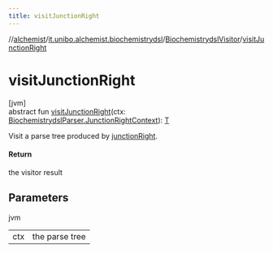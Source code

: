 ```yaml
---
title: visitJunctionRight
---
```

//[alchemist](../../../index.html)/[it.unibo.alchemist.biochemistrydsl](../index.html)/[BiochemistrydslVisitor](index.html)/[visitJunctionRight](visit-junction-right.html)



# visitJunctionRight



[jvm]\
abstract fun [visitJunctionRight](visit-junction-right.html)(ctx: [BiochemistrydslParser.JunctionRightContext](../-biochemistrydsl-parser/-junction-right-context/index.html)): [T](../../it.unibo.alchemist.model.implementations.nodes/-abstract-node/index.html)



Visit a parse tree produced by [junctionRight](../-biochemistrydsl-parser/junction-right.html).



#### Return



the visitor result



## Parameters


jvm

| | |
|---|---|
| ctx | the parse tree |




